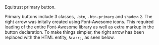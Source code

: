 Equitrust primary button. 

Primary buttons include 3 classes, `.btn`, `.btn-primary` and `shadow-2`. The right arrow was initally created using Font-Awesome icons. This required loading of the entire Font-Awesome library as well as extra markup in the button declaration. To make things simpler, the right arrow has been replaced with the HTML entity, `&rarr;`, as seen below.